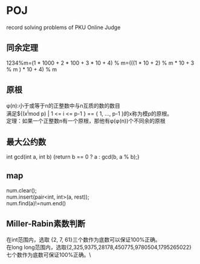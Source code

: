 # POJ
record solving problems of PKU Online Judge

## 同余定理
1234%m=(1 * 1000 + 2 * 100 + 3 * 10 + 4) % m=(((1 * 10 + 2) % m * 10 + 3 % m ) * 10 + 4) % m

## 原根
&#966;(n):小于或等于n的正整数中与n互质的数的数目\
满足${(x<sup>i</sup>mod p) | 1 <= i <= p-1 } == { 1, …, p-1 }的x称为模p的原根。\
定理：如果一个正整数n有一个原根，那他有&#966;(&#966;(n))个不同余的原根

## 最大公约数
int gcd(int a, int b) {return b == 0 ? a : gcd(b, a % b);}

## map
num.clear();\
num.insert(pair<int, int>(a, rest));\
num.find(a)!=num.end()

## Miller-Rabin素数判断

在int范围内，选取 {2, 7, 61}三个数作为底数可以保证100%正确。\
在long long范围内，选取{2,325,9375,28178,450775,9780504,1795265022}七个数作为底数可保证100%正确。\




